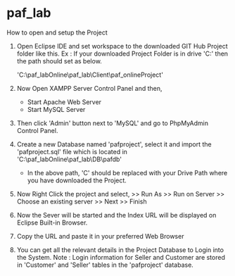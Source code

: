 # paf_lab
How to open and setup the Project

01. Open Eclipse IDE and set workspace to the downloaded GIT Hub Project folder like this.
	Ex : If your downloaded Project Folder is in drive 'C:\' then the path should set as below.
	
	'C:\paf_labOnline\paf_lab\Client\paf_onlineProject'
	
02. Now Open XAMPP Server Control Panel and then,
	- Start Apache Web Server
	- Start MySQL Server
	
03. Then click 'Admin' button next to 'MySQL' and go to PhpMyAdmin Control Panel.

04. Create a new Database named 'pafproject', select it and import the 'pafproject.sql' file which is
	located in 'C:\paf_labOnline\paf_lab\DB\pafdb'
	
	- In the above path, 'C' should be replaced with your Drive Path where you have downloaded the Project.
	
05. Now Right Click the project and select, >> Run As >> Run on Server >> Choose an existing server >> Next >> Finish

06. Now the Sever will be started and the Index URL will be displayed on Eclipse Built-in Browser.

07. Copy the URL and paste it in your preferred Web Browser

08. You can get all the relevant details in the Project Database to Login into the System. 
	Note : Login information for Seller and Customer are stored in 'Customer' and 'Seller'
		   tables in the 'pafproject' database.
